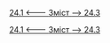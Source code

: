 [24.1 <--- ](24_1.md) [   Зміст   ](README.md) [--> 24.3](24_3.md)



[24.1 <--- ](24_1.md) [   Зміст   ](README.md) [--> 24.3](24_3.md)